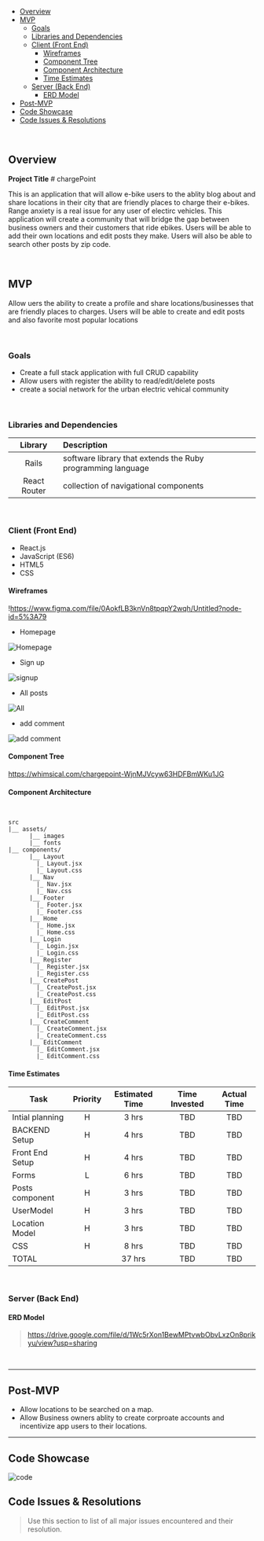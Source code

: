 






- [Overview](#overview)
- [MVP](#mvp)
  - [Goals](#goals)
  - [Libraries and Dependencies](#libraries-and-dependencies)
  - [Client (Front End)](#client-front-end)
    - [Wireframes](#wireframes)
    - [Component Tree](#component-tree)
    - [Component Architecture](#component-architecture)
    - [Time Estimates](#time-estimates)
  - [Server (Back End)](#server-back-end)
    - [ERD Model](#erd-model)
- [Post-MVP](#post-mvp)
- [Code Showcase](#code-showcase)
- [Code Issues & Resolutions](#code-issues--resolutions)

<br>

## Overview

**Project Title** # chargePoint

This is an application that will allow e-bike users to the ablity blog about and share locations in their city that are friendly places to charge their e-bikes. Range anxiety is a real issue for any user of electirc vehicles. This application will create a community that will bridge the gap between business owners and their customers that ride ebikes. Users will be able to add their own locations and edit posts they make. Users will also be able to search other posts by zip code. 




<br>

## MVP

Allow uers the ability to create a profile and share locations/businesses that are friendly places to charges. Users will be able to create and edit posts and also favorite most popular locations

<br>

### Goals

- Create a full stack application with full CRUD capability 
- Allow users with register the ability to read/edit/delete posts
- create a social network for the urban electric vehical community 

<br>

### Libraries and Dependencies


|     Library      | Description                               			 |
| :--------------: | :----------------------------------------- 		 |
|      Rails       |  software library that extends the Ruby programming language|
|   React Router   |  collection of navigational components  			 |

<br>

### Client (Front End)

- React.js
- JavaScript (ES6)
- HTML5
- CSS


#### Wireframes





!https://www.figma.com/file/0AokfLB3knVn8tpqpY2wqh/Untitled?node-id=5%3A79

- Homepage

![Homepage](https://i.imgur.com/KJpfxPN.png)

- Sign up

![signup](https://i.imgur.com/qNmyfhQ.png)

- All posts

![All](https://i.imgur.com/PScCz7d.png)

- add comment

![add comment](https://i.imgur.com/JZJXnyl.png)

#### Component Tree


https://whimsical.com/chargepoint-WjnMJVcyw63HDFBmWKu1JG
#### Component Architecture



``` structure


src
|__ assets/
      |__ images
      |__ fonts
|__ components/
      |__ Layout
	    |_ Layout.jsx
	    |_ Layout.css
      |__ Nav
	    |_ Nav.jsx
	    |_ Nav.css
      |__ Footer
	    |_ Footer.jsx
	    |_ Footer.css
      |__ Home
	    |_ Home.jsx
	    |_ Home.css
      |__ Login
	    |_ Login.jsx
	    |_ Login.css
      |__ Register
	    |_ Register.jsx
	    |_ Register.css
      |__ CreatePost
	    |_ CreatePost.jsx
	    |_ CreatePost.css
      |__ EditPost
	    |_ EditPost.jsx
	    |_ EditPost.css
      |__ CreateComment
	    |_ CreateComment.jsx
	    |_ CreateComment.css
      |__ EditComment
	    |_ EditComment.jsx
	    |_ EditComment.css
```

#### Time Estimates



| Task                | Priority | Estimated Time | Time Invested | Actual Time |
| ------------------- | :------: | :------------: | :-----------: | :---------: |
| Intial planning     |    H     |     3 hrs      |     TBD       |     TBD     |
| BACKEND Setup       |    H     |     4 hrs      |     TBD       |     TBD     |
| Front End Setup     |    H     |     4 hrs      |     TBD       |     TBD     |
| Forms               |    L     |     6 hrs      |     TBD       |     TBD     |
| Posts component     |    H     |     3 hrs      |     TBD       |     TBD     |
| UserModel           |     H    |     3 hrs      |     TBD       |     TBD     |
| Location Model      |    H     |     3 hrs      |     TBD       |     TBD     |
| CSS                 |    H     |     8 hrs      |     TBD       |     TBD     |
| TOTAL               |          |     37 hrs     |     TBD       |     TBD     |
  
>

<br>

### Server (Back End)

#### ERD Model

> https://drive.google.com/file/d/1Wc5rXon1BewMPtvwbObvLxzOn8prikyu/view?usp=sharing

<br>

***

## Post-MVP

- Allow locations to be searched on a map. 
- Allow Business owners ablity to create corproate accounts and incentivize app users to their locations.
  



***

## Code Showcase
![code](https://imgur.com/vjjl236)


## Code Issues & Resolutions

> Use this section to list of all major issues encountered and their resolution.
